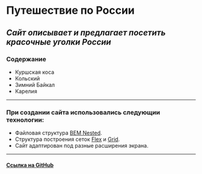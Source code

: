 # Путешествие по России

## _Сайт описывает и предлагает посетить красочные уголки России_

### Содержание

- Куршская коса
- Кольский
- Зимний Байкал
- Карелия

---

### При создании сайта использовались следующии технологии:

- Файловая структура [BEM Nested](https://ru.bem.info/methodology/filestructure/).
- Структура построения сеток [Flex](https://developer.mozilla.org/ru/docs/Web/CSS/flex) и [Grid](https://developer.mozilla.org/ru/docs/Web/CSS/CSS_Grid_Layout/Basic_Concepts_of_Grid_Layout).
- Сайт адаптирован под разные расширения экрана.

---

#### [Ссылка на GitHub](https://evgenykarashchuk.github.io/russian-travel/index.html)
